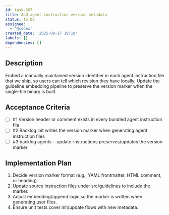 ```yaml
---
id: task-267
title: Add agent instruction version metadata
status: To Do
assignee:
  - '@codex'
created_date: '2025-09-17 19:19'
labels: []
dependencies: []
---
```


## Description

<!-- SECTION:DESCRIPTION:BEGIN -->
Embed a manually maintained version identifier in each agent instruction file that we ship, so users can tell which revision they have locally. Update the guideline embedding pipeline to preserve the version marker when the single-file binary is built.
<!-- SECTION:DESCRIPTION:END -->

## Acceptance Criteria
<!-- AC:BEGIN -->
- [ ] #1 Version header or comment exists in every bundled agent instruction file
- [ ] #2 Backlog init writes the version marker when generating agent instruction files
- [ ] #3 backlog agents --update-instructions preserves/updates the version marker
<!-- AC:END -->

## Implementation Plan

<!-- SECTION:PLAN:BEGIN -->
1. Decide version marker format (e.g., YAML frontmatter, HTML comment, or heading).
2. Update source instruction files under src/guidelines to include the marker.
3. Adjust embedding/append logic so the marker is written when generating user files.
4. Ensure unit tests cover init/update flows with new metadata.
<!-- SECTION:PLAN:END -->
